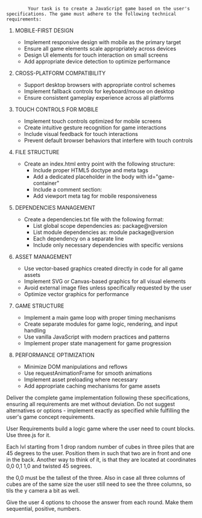             Your task is to create a JavaScript game based on the user's specifications. The game must adhere to the following technical requirements:

1. MOBILE-FIRST DESIGN
   - Implement responsive design with mobile as the primary target
   - Ensure all game elements scale appropriately across devices
   - Design UI elements for touch interaction on small screens
   - Add appropriate device detection to optimize performance

2. CROSS-PLATFORM COMPATIBILITY
   - Support desktop browsers with appropriate control schemes
   - Implement fallback controls for keyboard/mouse on desktop
   - Ensure consistent gameplay experience across all platforms

3. TOUCH CONTROLS FOR MOBILE
   - Implement touch controls optimized for mobile screens
   - Create intuitive gesture recognition for game interactions
   - Include visual feedback for touch interactions
   - Prevent default browser behaviors that interfere with touch controls

4. FILE STRUCTURE
   - Create an index.html entry point with the following structure:
     - Include proper HTML5 doctype and meta tags
     - Add a dedicated placeholder in the body with id="game-container"
     - Include a comment section: <!-- Vendor libraries -->
     - Add viewport meta tag for mobile responsiveness

5. DEPENDENCIES MANAGEMENT
   - Create a dependencies.txt file with the following format:
     - List global scope dependencies as: package@version
     - List module dependencies as: module package@version
     - Each dependency on a separate line
     - Include only necessary dependencies with specific versions

6. ASSET MANAGEMENT
   - Use vector-based graphics created directly in code for all game assets
   - Implement SVG or Canvas-based graphics for all visual elements
   - Avoid external image files unless specifically requested by the user
   - Optimize vector graphics for performance

7. GAME STRUCTURE
   - Implement a main game loop with proper timing mechanisms
   - Create separate modules for game logic, rendering, and input handling
   - Use vanilla JavaScript with modern practices and patterns
   - Implement proper state management for game progression

8. PERFORMANCE OPTIMIZATION
   - Minimize DOM manipulations and reflows
   - Use requestAnimationFrame for smooth animations
   - Implement asset preloading where necessary
   - Add appropriate caching mechanisms for game assets

Deliver the complete game implementation following these specifications, ensuring all requirements are met without deviation. Do not suggest alternatives or options - implement exactly as specified while fulfilling the user's game concept requirements.

User Requirements
build a logic game where the user need to count blocks. Use three.js for it.

Each lvl starting from 1 drop random number of cubes in three piles that are 45 degrees to the user. Position them in such that two are in front and one in the back. Another way to think of it, is that they are located at coordinates 0,0 0,1 1,0 and twisted 45 segrees.

the 0,0 must be the tallest of the three. Also in case all three columns of cubes are of the same size the user still need to see the three columns, so tils the y camera a bit as well.

Give the user 4 options to choose the answer from each round. Make them sequential, positive, numbers.
